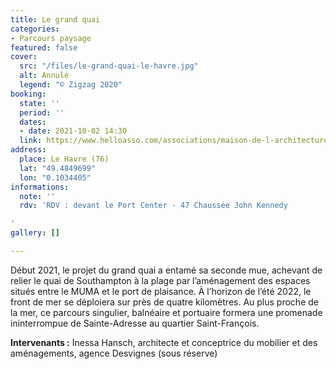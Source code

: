 ```yaml
---
title: Le grand quai
categories:
- Parcours paysage
featured: false
cover:
  src: "/files/le-grand-quai-le-havre.jpg"
  alt: Annulé
  legend: "© Zigzag 2020"
booking:
  state: ''
  period: ''
  dates:
  - date: 2021-10-02 14:30
  link: https://www.helloasso.com/associations/maison-de-l-architecture-de-normandie-le-forum/evenements/le-grand-quai
address:
  place: Le Havre (76)
  lat: "49.4849699"
  lon: "0.1034405"
informations:
  note: ''
  rdv: 'RDV : devant le Port Center - 47 Chaussée John Kennedy

'
gallery: []

---
```

Début 2021, le projet du grand quai a entamé sa seconde mue, achevant de relier le quai de Southampton à la plage par l’aménagement des espaces situés entre le MUMA et le port de plaisance. À l’horizon de l’été 2022, le front de mer se déploiera sur près de quatre kilomètres. Au plus proche de la mer, ce parcours singulier, balnéaire et portuaire formera une promenade ininterrompue de Sainte-Adresse au quartier Saint-François.

**Intervenants :** Inessa Hansch, architecte et conceptrice du mobilier et des aménagements, agence Desvignes (sous réserve)
